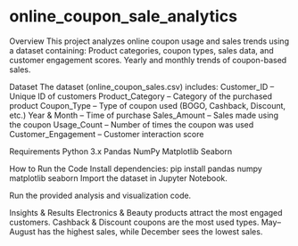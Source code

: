 # online_coupon_sale_analytics
Overview
This project analyzes online coupon usage and sales trends using a dataset containing:
Product categories, coupon types, sales data, and customer engagement scores.
Yearly and monthly trends of coupon-based sales.

Dataset
The dataset (online_coupon_sales.csv) includes:
Customer_ID – Unique ID of customers
Product_Category – Category of the purchased product
Coupon_Type – Type of coupon used (BOGO, Cashback, Discount, etc.)
Year & Month – Time of purchase
Sales_Amount – Sales made using the coupon
Usage_Count – Number of times the coupon was used
Customer_Engagement – Customer interaction score

Requirements
Python 3.x
Pandas
NumPy
Matplotlib
Seaborn

How to Run the Code
Install dependencies:
pip install pandas numpy matplotlib seaborn
Import the dataset in Jupyter Notebook.

Run the provided analysis and visualization code.

Insights & Results
Electronics & Beauty products attract the most engaged customers.
Cashback & Discount coupons are the most used types.
May–August has the highest sales, while December sees the lowest sales.

